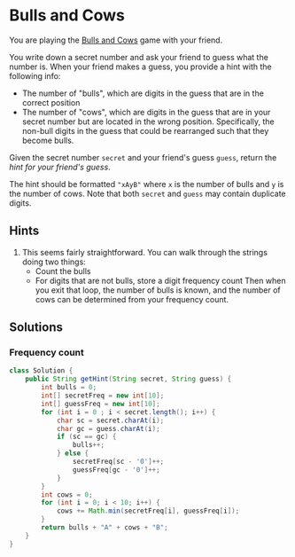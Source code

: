 # Bulls and Cows

You are playing the
[Bulls and Cows](https://en.wikipedia.org/wiki/Bulls_and_Cows) game with your
friend.

You write down a secret number and ask your friend to guess what the number is.
When your friend makes a guess, you provide a hint with the following info:

* The number of "bulls", which are digits in the guess that are in the correct
  position
* The number of "cows", which are digits in the guess that are in your secret
  number but are located in the wrong position. Specifically, the non-bull
  digits in the guess that could be rearranged such that they become bulls.

Given the secret number `secret` and your friend's guess `guess`, return the
*hint for your friend's guess*.

The hint should be formatted `"xAyB"` where `x` is the number of bulls and `y`
is the number of cows. Note that both `secret` and `guess` may contain
duplicate digits.

## Hints

1. This seems fairly straightforward. You can walk through the strings doing two
   things:
   * Count the bulls
   * For digits that are not bulls, store a digit frequency count
   Then when you exit that loop, the number of bulls is known, and the number of
   cows can be determined from your frequency count.

## Solutions

### Frequency count

```java
class Solution {
    public String getHint(String secret, String guess) {
        int bulls = 0;
        int[] secretFreq = new int[10];
        int[] guessFreq = new int[10];
        for (int i = 0 ; i < secret.length(); i++) {
            char sc = secret.charAt(i);
            char gc = guess.charAt(i);
            if (sc == gc) {
                bulls++;
            } else {
                secretFreq[sc - '0']++;
                guessFreq[gc - '0']++;
            }
        }
        int cows = 0;
        for (int i = 0; i < 10; i++) {
            cows += Math.min(secretFreq[i], guessFreq[i]);
        }
        return bulls + "A" + cows + "B";
    }
}
```
